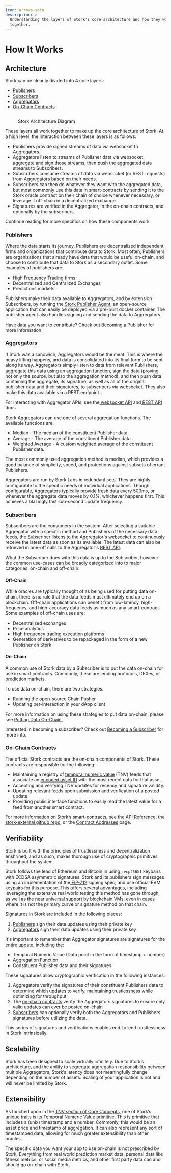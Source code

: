 ```yaml
---
icon: arrows-spin
description: >-
  Understanding the layers of Stork's core architecture and how they work
  together.
---
```


# How It Works

## Architecture <a href="#docs-internal-guid-847a2b18-7fff-81d7-ee61-fee4a32d94d3" id="docs-internal-guid-847a2b18-7fff-81d7-ee61-fee4a32d94d3"></a>

Stork can be cleanly divided into 4 core layers:

* [Publishers](how-it-works.md#publishers)
* [Subscribers](how-it-works.md#subscribers)
* [Aggregators](how-it-works.md#aggregators)
* [On-Chain Contracts](how-it-works.md#on-chain-contracts)

<div data-full-width="false"><figure><img src="../.gitbook/assets/Architecture for docs.png" alt=""><figcaption><p>Stork Architecture Diagram</p></figcaption></figure></div>

These layers all work together to make up the core architecture of Stork. At a high level, the interaction between these layers is as follows:

* Publishers provide signed streams of data via websocket to Aggregators.
* Aggregators listen to streams of Publisher data via websocket, aggregate and sign those streams, then push the aggregated data streams to Subscribers.
* Subscribers consume streams of data via websocket (or REST requests) from Aggregators based on their needs.
* Subscribers can then do whatever they want with the aggregated data, but most commonly use this data in smart-contracts by sending it to the Stork oracle contract on their chain of choice whenever necessary, or leverage it off-chain in a decentralized exchange.
* Signatures are verified in the Aggregator, in the on-chain contracts, and optionally by the subscribers.

Continue reading for more specifics on how these components work.

### Publishers

Where the data starts its journey, Publishers are decentralized independent firms and organizations that contribute data to Stork. Most often, Publishers are organizations that already have data that would be useful on-chain, and choose to contribute that data to Stork as a secondary outlet. Some examples of publishers are:

* High Frequency Trading firms
* Decentralized and Centralized Exchanges
* Predictions markets

Publishers make their data available to Aggregators, and by extension Subscribers, by running the[ Stork Publisher Agent](https://github.com/Stork-Oracle/stork-external/blob/main/apps/docs/publisher_agent.md), an open-source application that can easily be deployed via a pre-built docker container. The publisher agent also handles signing and sending the data to Aggregators.

Have data you want to contribute? Check out[ Becoming a Publisher](https://docs.stork.network/~/changes/suDzkkK15gqdfmjDKr9z/becoming-a-publisher) for more information.

### Aggregators

If Stork was a sandwich, Aggregators would be the meat. This is where the heavy lifting happens, and data is consolidated into its final form to be sent along its way. Aggregators simply listen to data from relevant Publishers, aggregate this data using an aggregation function, sign the data (proving not only the source, but also the aggregation method), and then push data containing the aggregate, its signature, as well as all of the original publisher data and their signatures, to subscribers via websocket. They also make this data available via a REST endpoint.

For interacting with Aggregator APIs, see the[ websocket API](https://docs.stork.network/~/changes/suDzkkK15gqdfmjDKr9z/stork-for-real-time/api-reference/websocket-api) and[ REST API](https://rest.jp.stork-oracle.network/swagger/index.html) docs

Stork Aggregators can use one of several aggregation functions. The available functions are:

* Median - The median of the constituent Publisher data.
* Average - The average of the constituent Publisher data.
* Weighted Average - A custom weighted average of the constituent Publisher data.

The most commonly used aggregation method is median, which provides a good balance of simplicity, speed, and protections against subsets of errant Publishers.

Aggregators are run by Stork Labs in redundant sets. They are highly configurable to the specific needs of individual applications. Though configurable, Aggregators typically provide fresh data every 500ms, or whenever the aggregate data moves by 0.1%, whichever happens first. This achieves a blazingly fast sub-second update frequency.

### Subscribers

Subscribers are the consumers in the system. After selecting a suitable Aggregator with a specific method and Publishers of the necessary data feeds, the Subscriber listens to the Aggregator's [websocket](../api-reference/websocket-api/) to continuously receive the latest data as soon as its available. The latest data can also be retrieved in one-off calls to the Aggregator's [REST API](../api-reference/rest-api.md).

What the Subscriber does with this data is up to the Subscriber, however the common use-cases can be broadly categorized into to major categories: on-chain and off-chain.

#### **Off-Chain**

While oracles are typically thought of as being used for putting data on-chain, there is no rule that the data feeds must ultimately end up on a blockchain. Off-chain applications can benefit from low-latency, high-frequency, and high-accuracy data feeds as much as any smart-contract. Some examples of off-chain uses are:

* Decentralized exchanges
* Price analytics
* High frequency trading execution platforms
* Generation of derivatives to be repackaged in the form of a new Publisher on Stork

#### **On-Chain**

A common use of Stork data by a Subscriber is to put the data on-chain for use in smart contracts. Commonly, these are lending protocols, DEXes, or prediction markets.

To use data on-chain, there are two strategies.&#x20;

* Running the open-source Chain Pusher
* Updating per-interaction in your dApp client

For more information on using these strategies to put data on-chain, please see [Putting Data On-Chain.](../getting-started/putting-data-on-chain.md)

Interested in becoming a subscriber? Check out [Becoming a Subscriber](../getting-started/becoming-a-subscriber.md) for more info.

### On-Chain Contracts

The official Stork contracts are the on-chain components of Stork. These contracts are responsible for the following:

* Maintaining a registry of [temporal numeric value](core-concepts.md#temporal-numeric-values) (TNV) feeds that associate an [encoded asset ID](core-concepts.md#asset-ids) with the most recent data for that asset.
* Accepting and verifying TNV updates for recency and signature validity.
* Updating relevant feeds upon submission and verification of a posted update.
* Providing public interface functions to easily read the latest value for a feed from another smart contract.

For more information on Stork’s smart-contracts, see the [API Reference](../api-reference/contract-apis/), the[ stork-external github repo](https://github.com/Stork-Oracle/stork-external/tree/main/contracts), or the [Contract Addresses](../resources/contract-addresses/) page.

## Verifiability

Stork is built with the principles of trustlessness and decentralization enshrined, and as such, makes thorough use of cryptographic primitives throughout the system.

Stork follows the lead of Ethereum and Bitcoin in using `secp256k1` keypairs with ECDSA asymmetric signatures. Stork and its publishers sign messages using an implementation of the[ EIP-712](https://eips.ethereum.org/EIPS/eip-712) signing spec, and use official EVM keypairs for this purpose. This offers several advantages, including leveraging the extensive real world testing this method has gone through, as well as the near universal support by blockchain VMs, even in cases where it is not the primary curve or signature method on that chain.

Signatures in Stork are included in the following places:

1. [Publishers](how-it-works.md#publishers) sign their data updates using their private key
2. [Aggregators](how-it-works.md#aggregators) sign their data updates using their private key

It's important to remember that Aggregator signatures are signatures for the entire update, including the:

* Temporal Numeric Value (Data point in the form of timestamp + number)
* Aggregation Function
* Constituent Publisher data and their signatures

These signatures allow cryptographic verification in the following instances:

1. Aggregators verify the signatures of their constituent Publishers data to determine which updates to verify, maintaining trustlessness while optimizing for throughput
2. The [on-chain contracts](how-it-works.md#on-chain-contracts) verify the Aggregators signatures to ensure only valid updates can ever be posted on-chain
3. [Subscribers](how-it-works.md#subscribers) can optionally verify both the Aggregators and Publishers signatures before utilizing the data.

This series of signatures and verifications enables end-to-end trustlessness in Stork intrinsically.

## Scalability

Stork has been designed to scale virtually infinitely. Due to Stork’s architecture, and the ability to segregate aggregation responsibility between multiple Aggregators, Stork’s latency does not meaningfully change depending on the number of assets. Scaling of your application is not and will never be limited by Stork.

## Extensibility

As touched upon in the [TNV section of Core Concepts](core-concepts.md#temporal-numeric-values), one of Stork’s unique traits is its Temporal Numeric Value primitive. This is primitive that includes a (unix) timestamp and a number. Commonly, this would be an asset price and timestamp of aggregation. It can also represent any sort of timestamped data, allowing for much greater extensibility than other oracles.

The specific data you want your app to use on-chain is not prescribed by Stork. Everything from real world prediction market data, personal data like fitness metrics, or social media metrics, and other first party data can and should go on-chain with Stork.

